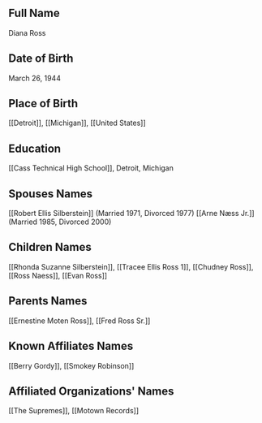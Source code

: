 ## Full Name
Diana Ross

## Date of Birth
March 26, 1944

## Place of Birth
[[Detroit]], [[Michigan]], [[United States]]

## Education
[[Cass Technical High School]], Detroit, Michigan

## Spouses Names
[[Robert Ellis Silberstein]] (Married 1971, Divorced 1977)
[[Arne Næss Jr.]] (Married 1985, Divorced 2000)

## Children Names
[[Rhonda Suzanne Silberstein]], [[Tracee Ellis Ross 1]], [[Chudney Ross]], [[Ross Naess]], [[Evan Ross]]

## Parents Names
[[Ernestine Moten Ross]], [[Fred Ross Sr.]]

## Known Affiliates Names
[[Berry Gordy]], [[Smokey Robinson]]

## Affiliated Organizations' Names
[[The Supremes]], [[Motown Records]]
